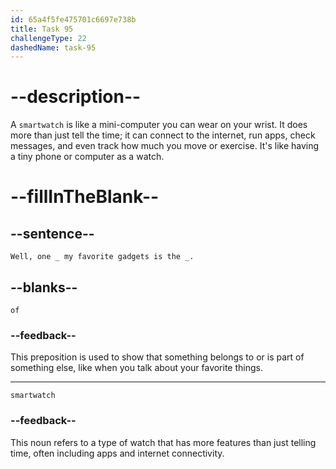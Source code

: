 ```yaml
---
id: 65a4f5fe475701c6697e738b
title: Task 95
challengeType: 22
dashedName: task-95
---
```


<!--
AUDIO REFERENCE:
Bob: Well, one of my favorite gadgets is the smartwatch.
-->

# --description--

A `smartwatch` is like a mini-computer you can wear on your wrist. It does more than just tell the time; it can connect to the internet, run apps, check messages, and even track how much you move or exercise. It's like having a tiny phone or computer as a watch.

# --fillInTheBlank--

## --sentence--

`Well, one _ my favorite gadgets is the _.`

## --blanks--

`of`

### --feedback--

This preposition is used to show that something belongs to or is part of something else, like when you talk about your favorite things.

---

`smartwatch`

### --feedback--

This noun refers to a type of watch that has more features than just telling time, often including apps and internet connectivity.
